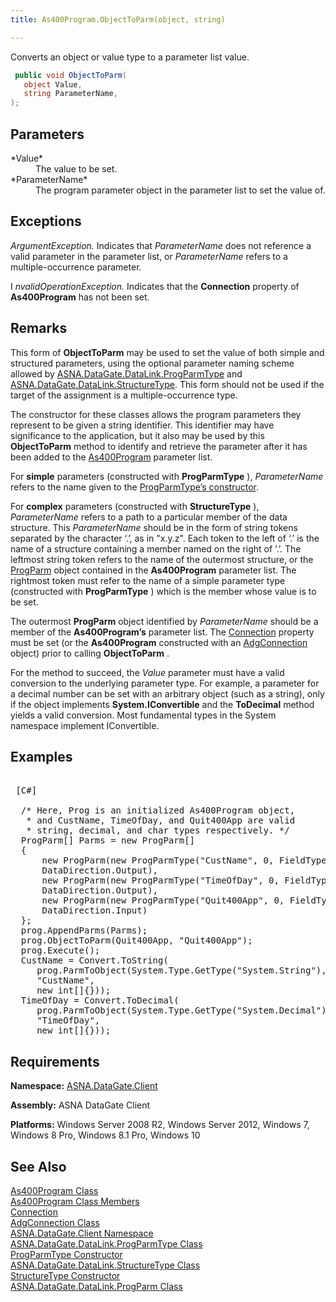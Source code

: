 ```yaml
---
title: As400Program.ObjectToParm(object, string)

---
```


Converts an object or value type to a parameter list value. 

```cs
 public void ObjectToParm(
   object Value,
   string ParameterName,
);
```


## Parameters

<dl>
        <dt>
 *Value* 
        </dt>
        <dd>The value to be set. </dd>
        <dt>
 *ParameterName* 
        </dt>
        <dd>The program parameter object in the parameter list to set the value of.</dd>
</dl>

## Exceptions

*ArgumentException.* Indicates that *ParameterName* does not reference a valid parameter in the parameter list, or *ParameterName* refers to a multiple-occurrence parameter.

I *nvalidOperationException.* Indicates that the **Connection** property of **As400Program** has not been set.
## Remarks

This form of **ObjectToParm** may be used to set the value of both simple and structured parameters, using the optional parameter naming scheme allowed by [ ASNA.DataGate.DataLink.ProgParmType](prog-parm-type-class.html) and [ ASNA.DataGate.DataLink.StructureType](structure-type-class.html). This form should not be used if the target of the assignment is a multiple-occurrence type.

The constructor for these classes allows the program parameters they represent to be given a string identifier. This identifier may have significance to the application, but it also may be used by this **ObjectToParm** method to identify and retrieve the parameter after it has been added to the [ As400Program](as400program-class.html) parameter list. 

For **simple** parameters (constructed with **ProgParmType** ), *ParameterName* refers to the name given to the [ ProgParmType’s constructor](prog-parm-type-class-prog-parm-type-constructor.html).

For **complex** parameters (constructed with **StructureType** ), *ParameterName* refers to a path to a particular member of the data structure. This *ParameterName* should be in the form of string tokens separated by the character ‘.’, as in "x.y.z". Each token to the left of ‘.’ is the name of a structure containing a member named on the right of ‘.’. The leftmost string token refers to the name of the outermost structure, or the [ProgParm](prog-parm-class.html) object contained in the **As400Program** parameter list. The rightmost token must refer to the name of a simple parameter type (constructed with **ProgParmType** ) which is the member whose value is to be set.

The outermost **ProgParm** object identified by *ParameterName* should be a member of the **As400Program’s** parameter list. The [ Connection](as400program-class-connection-property.html) property must be set (or the **As400Program** constructed with an [AdgConnection](adg-connection-class.html) object) prior to calling **ObjectToParm** .

For the method to succeed, the *Value* parameter must have a valid conversion to the underlying parameter type. For example, a parameter for a decimal number can be set with an arbitrary object (such as a string), only if the object implements **System.IConvertible** and the **ToDecimal** method yields a valid conversion. Most fundamental types in the System namespace implement IConvertible.
## Examples

<pre>
      <span class="lang">
 [C#] 
        </span>
  /* Here, Prog is an initialized As400Program object, 
   * and CustName, TimeOfDay, and Quit400App are valid
   * string, decimal, and char types respectively. */
  ProgParm[] Parms = new ProgParm[]
  {
      new ProgParm(new ProgParmType("CustName", 0, FieldType.NewChar(40)),
      DataDirection.Output),
      new ProgParm(new ProgParmType("TimeOfDay", 0, FieldType.NewPacked(6, 0)),
      DataDirection.Output),
      new ProgParm(new ProgParmType("Quit400App", 0, FieldType.NewChar(1)),
      DataDirection.Input)
  };
  prog.AppendParms(Parms);
  prog.ObjectToParm(Quit400App, "Quit400App");
  prog.Execute();
  CustName = Convert.ToString(
     prog.ParmToObject(System.Type.GetType("System.String"),
     "CustName",
     new int[]{}));
  TimeOfDay = Convert.ToDecimal(
     prog.ParmToObject(System.Type.GetType("System.Decimal"),
     "TimeOfDay",
     new int[]{}));              </pre>

## Requirements

**Namespace:** [ASNA.DataGate.Client](datagate-client-namespace.html) 

**Assembly:** ASNA DataGate Client

**Platforms:** Windows Server 2008 R2, Windows Server 2012, Windows 7, Windows 8 Pro, Windows 8.1 Pro, Windows 10
## See Also


[As400Program Class](as400program-class.html)
      <br />
[As400Program Class Members](as400program-members.html)
      <br />
[Connection](as400program-class-connection-property.html)
      <br />
[AdgConnection Class](adg-connection-class.html)
      <br />
[ASNA.DataGate.Client Namespace](datagate-client-namespace.html)
      <br />
[ASNA.DataGate.DataLink.ProgParmType Class](prog-parm-type-class.html)
      <br />
[ProgParmType Constructor](prog-parm-type-class-prog-parm-type-constructor.html)
      <br />
[ASNA.DataGate.DataLink.StructureType Class](structure-type-class.html)
      <br />
      [StructureType 
					Constructor](structure-type-class.html)
      <br />
[ASNA.DataGate.DataLink.ProgParm Class](prog-parm-class.html)


